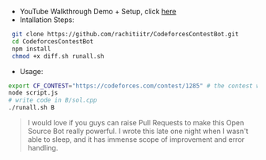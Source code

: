 - YouTube Walkthrough Demo + Setup, click [here](https://www.youtube.com/watch?v=MXYmbJO4bqU)
- Intallation Steps: 
```bash
 git clone https://github.com/rachitiitr/CodeforcesContestBot.git
 cd CodeforcesContestBot
 npm install
 chmod +x diff.sh runall.sh
 ```
 - Usage: 
```bash
export CF_CONTEST="https://codeforces.com/contest/1285" # the contest which you want to parse
node script.js
# write code in B/sol.cpp
./runall.sh B
```

> I would love if you guys can raise Pull Requests to make this Open Source Bot really powerful. I wrote this late one night when I wasn't able to sleep, and it has immense scope of improvement and error handling.
